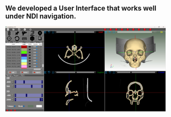 ## We developed a User Interface that works well under NDI navigation.
![Fig.1 The User Interface of the software](https://github.com/Haitao-Lee/navigation_ui/blob/main/fig/interface.png)
